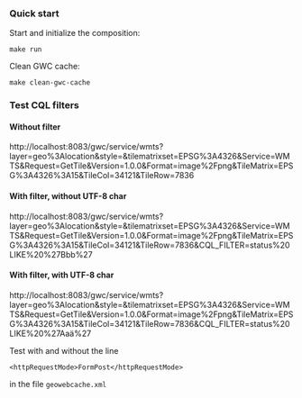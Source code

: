 ### Quick start
Start and initialize the composition:

```
make run
```

Clean GWC cache: 

```
make clean-gwc-cache
```

### Test CQL filters

#### Without filter

http://localhost:8083/gwc/service/wmts?layer=geo%3Alocation&style=&tilematrixset=EPSG%3A4326&Service=WMTS&Request=GetTile&Version=1.0.0&Format=image%2Fpng&TileMatrix=EPSG%3A4326%3A15&TileCol=34121&TileRow=7836

#### With filter, without UTF-8 char

http://localhost:8083/gwc/service/wmts?layer=geo%3Alocation&style=&tilematrixset=EPSG%3A4326&Service=WMTS&Request=GetTile&Version=1.0.0&Format=image%2Fpng&TileMatrix=EPSG%3A4326%3A15&TileCol=34121&TileRow=7836&CQL_FILTER=status%20LIKE%20%27Bbb%27

#### With filter, with UTF-8 char

http://localhost:8083/gwc/service/wmts?layer=geo%3Alocation&style=&tilematrixset=EPSG%3A4326&Service=WMTS&Request=GetTile&Version=1.0.0&Format=image%2Fpng&TileMatrix=EPSG%3A4326%3A15&TileCol=34121&TileRow=7836&CQL_FILTER=status%20LIKE%20%27Aaä%27

Test with and without the line

```
<httpRequestMode>FormPost</httpRequestMode>
```
in the file `geowebcache.xml`

